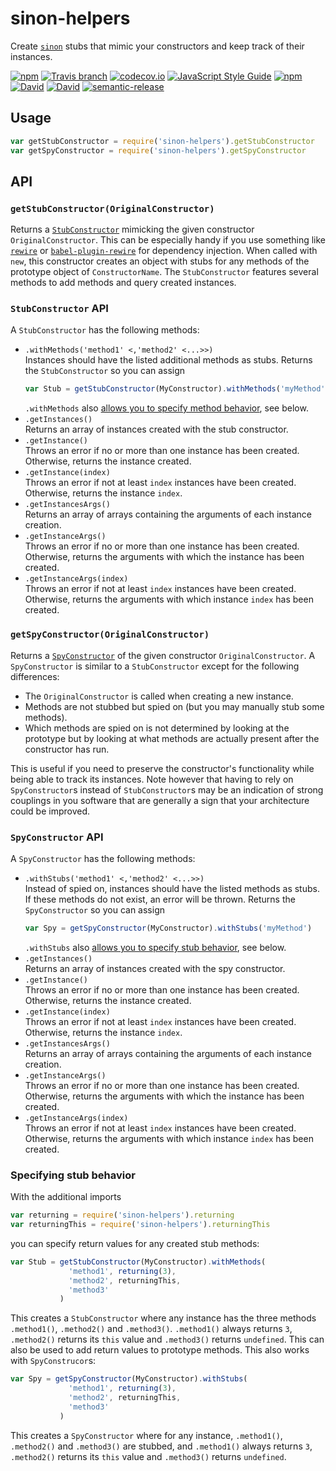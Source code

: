 # sinon-helpers
Create [`sinon`](https://github.com/sinonjs/sinon) stubs that mimic your constructors and keep track of their instances.

[![npm](https://img.shields.io/npm/v/sinon-helpers.svg?maxAge=3600)](https://www.npmjs.com/package/sinon-helpers)
[![Travis branch](https://img.shields.io/travis/lukastaegert/sinon-helpers/master.svg?maxAge=3600)](https://travis-ci.org/lukastaegert/sinon-helpers)
[![codecov.io](https://img.shields.io/codecov/c/github/lukastaegert/sinon-helpers.svg?maxAge=3600)](http://codecov.io/github/lukastaegert/sinon-helpers)
[![JavaScript Style Guide](https://img.shields.io/badge/code%20style-standard-brightgreen.svg?maxAge=3600)](http://standardjs.com/)
[![npm](https://img.shields.io/npm/dm/sinon-helpers.svg?maxAge=3600)](https://www.npmjs.com/package/sinon-helpers)
[![David](https://img.shields.io/david/lukastaegert/sinon-helpers.svg?maxAge=3600)](https://david-dm.org/lukastaegert/sinon-helpers)
[![David](https://img.shields.io/david/dev/lukastaegert/sinon-helpers.svg?maxAge=3600)](https://david-dm.org/lukastaegert/sinon-helpers?type=dev)
[![semantic-release](https://img.shields.io/badge/%20%20%F0%9F%93%A6%F0%9F%9A%80-semantic--release-e10079.svg?maxAge=3600)](https://github.com/semantic-release/semantic-release)

## Usage
```javascript
var getStubConstructor = require('sinon-helpers').getStubConstructor
var getSpyConstructor = require('sinon-helpers').getSpyConstructor
```

## API
### `getStubConstructor(OriginalConstructor)`
Returns a [`StubConstructor`](#stubconstructor-api) mimicking the given constructor `OriginalConstructor`. This can be
especially handy if you use something like [`rewire`](https://github.com/jhnns/rewire) or
[`babel-plugin-rewire`](https://github.com/speedskater/babel-plugin-rewire) for dependency injection. When called
with `new`, this constructor creates an object with stubs for any methods of the prototype object of `ConstructorName`.
The `StubConstructor` features several methods to add methods and query created instances.

### `StubConstructor` API
A `StubConstructor` has the following methods:
* `.withMethods('method1' <,'method2' <...>>)`  
    Instances should have the listed additional methods as stubs. Returns the `StubConstructor` so you can assign
    ```javascript
    var Stub = getStubConstructor(MyConstructor).withMethods('myMethod')
    ```
    `.withMethods` also [allows you to specify method behavior](#specifying-stub-behavior), see below.
* `.getInstances()`   
    Returns an array of instances created with the stub constructor.
* `.getInstance()`  
    Throws an error if no or more than one instance has been created. Otherwise, returns the instance created.
* `.getInstance(index)`  
    Throws an error if not at least `index` instances have been created. Otherwise, returns the instance `index`.
* `.getInstancesArgs()`  
    Returns an array of arrays containing the arguments of each instance creation.
* `.getInstanceArgs()`  
    Throws an error if no or more than one instance has been created. Otherwise, returns the arguments with which the
    instance has been created.
* `.getInstanceArgs(index)`  
    Throws an error if not at least `index` instances have been created. Otherwise, returns the arguments with which
    instance `index` has been created.

### `getSpyConstructor(OriginalConstructor)`
Returns a [`SpyConstructor`](#spyconstructor-api) of the given constructor `OriginalConstructor`. A `SpyConstructor` is
similar to a `StubConstructor` except for the following differences:
* The `OriginalConstructor` is called when creating a new instance.
* Methods are not stubbed but spied on (but you may manually stub some methods).
* Which methods are spied on is not determined by looking at the prototype but by looking at what methods are actually
present after the constructor has run.

This is useful if you need to preserve the constructor's functionality while being able to track its instances. Note
however that having to rely on `SpyConstructor`s instead of `StubConstructor`s may be an indication of strong couplings
in you software that are generally a sign that your architecture could be improved.

### `SpyConstructor` API
A `SpyConstructor` has the following methods:
* `.withStubs('method1' <,'method2' <...>>)`  
    Instead of spied on, instances should have the listed methods as stubs. If these methods do not exist, an error will
    be thrown. Returns the `SpyConstructor` so you can assign
    ```javascript
    var Spy = getSpyConstructor(MyConstructor).withStubs('myMethod')
    ```
    `.withStubs` also [allows you to specify stub behavior](#specifying-stub-behavior), see below.
* `.getInstances()`   
    Returns an array of instances created with the spy constructor.
* `.getInstance()`  
    Throws an error if no or more than one instance has been created. Otherwise, returns the instance created.
* `.getInstance(index)`  
    Throws an error if not at least `index` instances have been created. Otherwise, returns the instance `index`.
* `.getInstancesArgs()`  
    Returns an array of arrays containing the arguments of each instance creation.
* `.getInstanceArgs()`  
    Throws an error if no or more than one instance has been created. Otherwise, returns the arguments with which the
    instance has been created.
* `.getInstanceArgs(index)`  
    Throws an error if not at least `index` instances have been created. Otherwise, returns the arguments with which
    instance `index` has been created.

### Specifying stub behavior
With the additional imports
```javascript
var returning = require('sinon-helpers').returning
var returningThis = require('sinon-helpers').returningThis
```
you can specify return values for any created stub methods:
```javascript
var Stub = getStubConstructor(MyConstructor).withMethods(
             'method1', returning(3),
             'method2', returningThis,
             'method3'
           )
```
This creates a `StubConstructor` where any instance has the three methods `.method1()`, `.method2()` and `.method3()`.
`.method1()` always returns `3`, `.method2()` returns its `this` value and `.method3()` returns `undefined`. This
can also be used to add return values to prototype methods. This also works with `SpyConstrucor`s:
```javascript
var Spy = getSpyConstructor(MyConstructor).withStubs(
             'method1', returning(3),
             'method2', returningThis,
             'method3'
           )
```
This creates a `SpyConstructor` where for any instance, `.method1()`, `.method2()` and `.method3()` are stubbed, and
`.method1()` always returns `3`, `.method2()` returns its `this` value and `.method3()` returns `undefined`.
